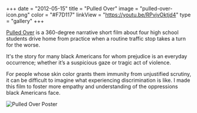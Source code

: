 +++
date = "2012-05-15"
title = "Pulled Over"
image = "pulled-over-icon.png"
color = "#F7D117"
linkView = "https://youtu.be/RPvjvOktjd4"
type = "gallery"
+++

[Pulled Over](https://youtu.be/RPvjvOktjd4) is a 360-degree narrative short film about four high school students drive home from practice when a routine traffic stop takes a turn for the worse.

It's the story for many black Americans for whom prejudice is an everyday occurrence; whether it’s a suspicious gaze or tragic act of violence.

For people whose skin color grants them immunity from unjustified scrutiny, it can be difficult to imagine what experiencing discrimination is like. I made this film to foster more empathy and understanding of the oppressions black Americans face.

![Pulled Over Poster](images/pulled-over-poster.png)

<!-- date = "2020-05-15T21:57:17-07:00" -->

<!-- [github]
    repo = "tomanistor/osprey"
    showInfo = true -->
